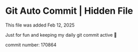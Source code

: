 # Git Auto Commit | Hidden File

This file was added Feb 12, 2025

Just for fun and keeping my daily git commit active 🤪

commit number: 170864
